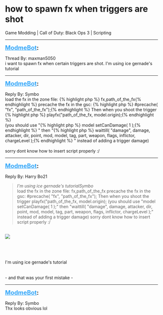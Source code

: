 # how to spawn fx when triggers are shot
Game Modding | Call of Duty: Black Ops 3 | Scripting

---
<strong style="font-size: 1.4em;"><span style="text-decoration: underline;text-decoration-color: #34a7f9;"><span style="color:#34a7f9;">ModmeBot</span></span>:</strong>

<p>Thread By: maxman5050<br />i want to spawn fx when certain triggers are shot. I&#39;m using ice gernade&#39;s tutorial</p>

---
<strong style="font-size: 1.4em;"><span style="text-decoration: underline;text-decoration-color: #34a7f9;"><span style="color:#34a7f9;">ModmeBot</span></span>:</strong>

<p>Reply By: Symbo<br />load the fx in the zone file: {% highlight php %}
fx,path_of_the_fx{% endhighlight %}
precache the fx in the gsc: {% highlight php %}
#precache( "fx", "path_of_the_fx");{% endhighlight %}
Then when you shoot the trigger  {% highlight php %}
playfx("path_of_the_fx, model.origin);{% endhighlight %}
 <br />(you should use &quot;{% highlight php %}
model setCanDamage( 1 );{% endhighlight %}
&quot; then &quot;{% highlight php %}
waittill( "damage", damage, attacker, dir, point, mod, model, tag, part, weapon, flags, inflictor, chargeLevel );{% endhighlight %}
&quot; instead of adding a trigger damage)<br /> <br />sorry dont know how to insert script properly :/</p>

---
<strong style="font-size: 1.4em;"><span style="text-decoration: underline;text-decoration-color: #34a7f9;"><span style="color:#34a7f9;">ModmeBot</span></span>:</strong>

<p>Reply By: Harry Bo21<br /><blockquote><em>I&#39;m using ice gernade&#39;s tutorialSymbo</em><br />load the fx in the zone file: fx,path_of_the_fx precache the fx in the gsc: #precache( &quot;fx&quot;, &quot;path_of_the_fx&quot;); Then when you shoot the trigger  playfx(&quot;path_of_the_fx, model.origin);   (you should use &quot;model setCanDamage( 1 );&quot; then &quot;waittill( &quot;damage&quot;, damage, attacker, dir, point, mod, model, tag, part, weapon, flags, inflictor, chargeLevel );&quot; instead of adding a trigger damage)   sorry dont know how to insert script properly :/</blockquote><br /> <img style="max-width: 500px;" src="https://i.gyazo.com/512ba092d666abd69a47e030043a85dc.png"><br /> <br /> <br /> <br /><br />
I&#39;m using ice gernade&#39;s tutorial<br /><br /><br />- and that was your first mistake -<br />
</p>

---
<strong style="font-size: 1.4em;"><span style="text-decoration: underline;text-decoration-color: #34a7f9;"><span style="color:#34a7f9;">ModmeBot</span></span>:</strong>

<p>Reply By: Symbo<br />Thx looks obvious lol</p>
